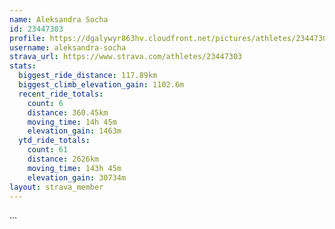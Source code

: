 ```yaml
---
name: Aleksandra Socha
id: 23447303
profile: https://dgalywyr863hv.cloudfront.net/pictures/athletes/23447303/14745546/4/large.jpg
username: aleksandra-socha
strava_url: https://www.strava.com/athletes/23447303
stats:
  biggest_ride_distance: 117.89km
  biggest_climb_elevation_gain: 1102.6m
  recent_ride_totals:
    count: 6
    distance: 360.45km
    moving_time: 14h 45m
    elevation_gain: 1463m
  ytd_ride_totals:
    count: 61
    distance: 2626km
    moving_time: 143h 45m
    elevation_gain: 30734m
layout: strava_member
--- 
```

...
